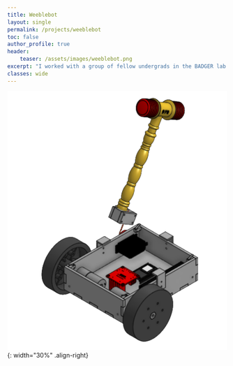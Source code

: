 ```yaml
---
title: Weeblebot
layout: single
permalink: /projects/weeblebot
toc: false
author_profile: true
header:
    teaser: /assets/images/weeblebot.png
excerpt: "I worked with a group of fellow undergrads in the BADGER lab on the ongoing weeblebot project, a two-wheeled robot that balances passively from its unique drivetrain geometry."
classes: wide
---
```

![image-right](/assets/images/chassis-v1-cad.png){: width="30%" .align-right}

